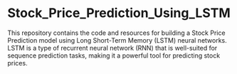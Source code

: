 # Stock_Price_Prediction_Using_LSTM

This repository contains the code and resources for building a Stock Price Prediction model using Long Short-Term Memory (LSTM) neural networks.
LSTM is a type of recurrent neural network (RNN) that is well-suited for sequence prediction tasks, making it a powerful tool for predicting stock prices.
